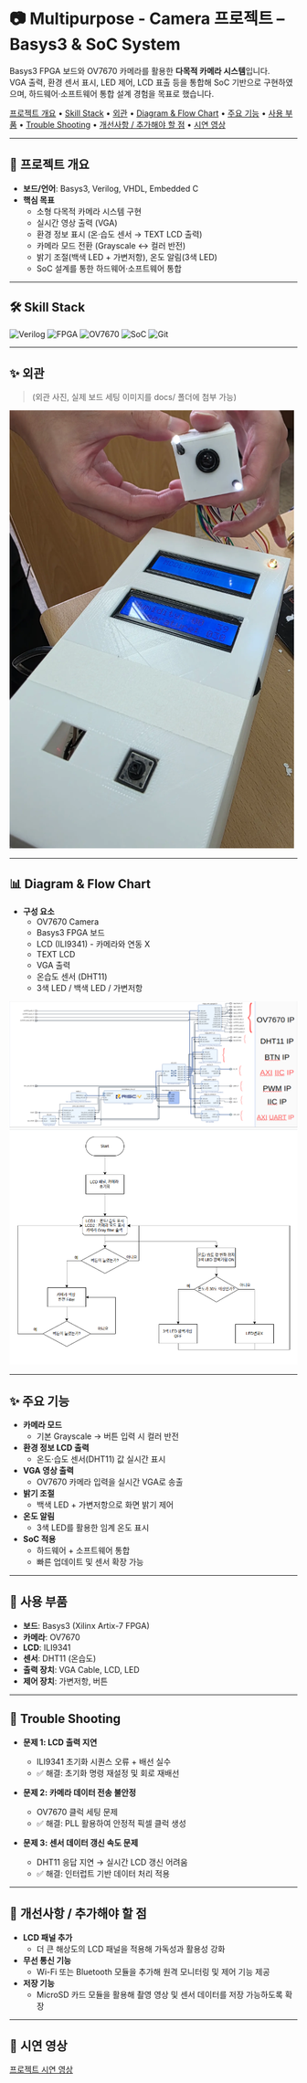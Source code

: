 # 📷 Multipurpose - Camera 프로젝트 – Basys3 & SoC System

Basys3 FPGA 보드와 OV7670 카메라를 활용한 **다목적 카메라 시스템**입니다.  
VGA 출력, 환경 센서 표시, LED 제어, LCD 표출 등을 통합해 SoC 기반으로 구현하였으며, 하드웨어·소프트웨어 통합 설계 경험을 목표로 했습니다.  

<p align="left"> 
  <a href="#-프로젝트-개요">프로젝트 개요</a> • 
  <a href="#-skill-stack">Skill Stack</a> • 
  <a href="#-외관">외관</a> •
  <a href="#-diagram--flow-chart">Diagram & Flow Chart</a> •
  <a href="#-주요-기능">주요 기능</a> • 
  <a href="#-사용-부품">사용 부품</a> • 
  <a href="#-trouble-shooting">Trouble Shooting</a> • 
  <a href="#-개선사항--추가해야-할-점">개선사항 / 추가해야 할 점</a> •
  <a href="#-시연-영상">시연 영상</a>
</p>

---

## 📌 프로젝트 개요
- **보드/언어**: Basys3, Verilog, VHDL, Embedded C  
- **핵심 목표**
  - 소형 다목적 카메라 시스템 구현  
  - 실시간 영상 출력 (VGA)  
  - 환경 정보 표시 (온·습도 센서 → TEXT LCD 출력)  
  - 카메라 모드 전환 (Grayscale ↔ 컬러 반전)  
  - 밝기 조절(백색 LED + 가변저항), 온도 알림(3색 LED)  
  - SoC 설계를 통한 하드웨어·소프트웨어 통합  

---

## 🛠 Skill Stack

![Verilog](https://img.shields.io/badge/Verilog-EDA-orange?style=flat&logo=verilog&logoColor=white)
![FPGA](https://img.shields.io/badge/FPGA-Basys3-blue?style=flat&logo=xilinx&logoColor=white)
![OV7670](https://img.shields.io/badge/Camera-OV7670-green?style=flat)
![SoC](https://img.shields.io/badge/SoC-System%20on%20Chip-red?style=flat)
![Git](https://img.shields.io/badge/Git-F05032?style=flat&logo=git&logoColor=white)

---

## ✨ 외관
> (외관 사진, 실제 보드 세팅 이미지를 docs/ 폴더에 첨부 가능)  

![외관](docs/model.png)

---

## 📊 Diagram & Flow Chart

- **구성 요소**  
  - OV7670 Camera  
  - Basys3 FPGA 보드  
  - LCD (ILI9341) - 카메라와 연동 X 
  - TEXT LCD 
  - VGA 출력  
  - 온습도 센서 (DHT11)  
  - 3색 LED / 백색 LED / 가변저항  

![Diagram](docs/diagram.png)  
![Flow Chart](docs/flowchart.png)  

---

## ✨ 주요 기능
- **카메라 모드**  
  - 기본 Grayscale → 버튼 입력 시 컬러 반전  
- **환경 정보 LCD 출력**  
  - 온도·습도 센서(DHT11) 값 실시간 표시  
- **VGA 영상 출력**  
  - OV7670 카메라 입력을 실시간 VGA로 송출  
- **밝기 조절**  
  - 백색 LED + 가변저항으로 화면 밝기 제어  
- **온도 알림**  
  - 3색 LED를 활용한 임계 온도 표시  
- **SoC 적용**  
  - 하드웨어 + 소프트웨어 통합  
  - 빠른 업데이트 및 센서 확장 가능  

---

## 🔧 사용 부품
- **보드**: Basys3 (Xilinx Artix-7 FPGA)  
- **카메라**: OV7670  
- **LCD**: ILI9341  
- **센서**: DHT11 (온습도)  
- **출력 장치**: VGA Cable, LCD, LED  
- **제어 장치**: 가변저항, 버튼  

---

## 🔧 Trouble Shooting
- **문제 1: LCD 출력 지연**  
  - ILI9341 초기화 시퀀스 오류 + 배선 실수  
  - ✅ 해결: 초기화 명령 재설정 및 회로 재배선  

- **문제 2: 카메라 데이터 전송 불안정**  
  - OV7670 클럭 세팅 문제  
  - ✅ 해결: PLL 활용하여 안정적 픽셀 클럭 생성  

- **문제 3: 센서 데이터 갱신 속도 문제**  
  - DHT11 응답 지연 → 실시간 LCD 갱신 어려움  
  - ✅ 해결: 인터럽트 기반 데이터 처리 적용  

---

## 🔧 개선사항 / 추가해야 할 점
- **LCD 패널 추가**  
  - 더 큰 해상도의 LCD 패널을 적용해 가독성과 활용성 강화  
- **무선 통신 기능**  
  - Wi-Fi 또는 Bluetooth 모듈을 추가해 원격 모니터링 및 제어 기능 제공  
- **저장 기능**  
  - MicroSD 카드 모듈을 활용해 촬영 영상 및 센서 데이터를 저장 가능하도록 확장  

---

## 🎥 시연 영상
[프로젝트 시연 영상](https://youtube.com/shorts/44UNXgDKXEU?si=RZYBUyKOmBKGOu6d)

